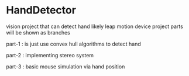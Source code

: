 # HandDetector
vision project that can detect hand likely leap motion device
project parts will be shown as branches

part-1 : is just use convex hull algorithms to detect hand

part-2 : implementing stereo system

part-3 : basic mouse simulation via hand position

